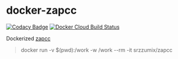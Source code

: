 # docker-zapcc

[![Codacy Badge](https://api.codacy.com/project/badge/Grade/ea92d1d747964d37b76bd0899f7a49d5)](https://app.codacy.com/manual/srz-zumix/docker-zapcc?utm_source=github.com&utm_medium=referral&utm_content=srz-zumix/docker-zapcc&utm_campaign=Badge_Grade_Settings)
[![Docker Cloud Build Status](https://img.shields.io/docker/cloud/build/srzzumix/zapcc.svg)](https://hub.docker.com/r/srzzumix/zapcc/)

Dockerized [zapcc](https://github.com/yrnkrn/zapcc)

> docker run -v $(pwd):/work -w /work --rm -it srzzumix/zapcc
